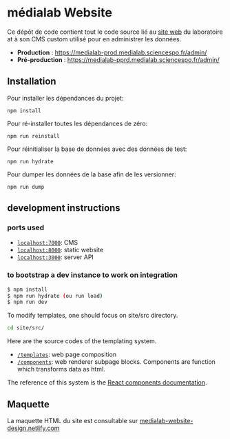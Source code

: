 # médialab Website

Ce dépôt de code contient tout le code source lié au [site web](https://medialab.sciencespo.fr) du laboratoire at à son CMS custom utilisé pour en administrer les données.

* **Production** : https://medialab-prod.medialab.sciencespo.fr/admin/
* **Pré-production** : https://medialab-pprd.medialab.sciencespo.fr/admin/

## Installation

Pour installer les dépendances du projet:

```
npm install
```

Pour ré-installer toutes les dépendances de zéro:

```
npm run reinstall
```

Pour réinitialiser la base de données avec des données de test:

```
npm run hydrate
```

Pour dumper les données de la base afin de les versionner:

```
npm run dump
```

## development instructions

### ports used

- [`localhost:7000`](http://localhost:7000): CMS
- [`localhost:8000`](http://localhost:8000): static website
- [`localhost:3000`](http://localhost:3000): server API

### to bootstrap a dev instance to work on integration

```bash
$ npm install
$ npm run hydrate (ou run load)
$ npm run dev
```

To modify templates, one should focus on site/src directory.

```bash
cd site/src/
```

Here are the source codes of the templating system.

- [`/templates`](site/src/templates): web page composition
- [`/components`](site/src/components): web renderer subpage blocks. Components are function which transforms data as html.

The reference of this system is the [React components documentation](https://reactjs.org/docs/react-component.html).

## Maquette

La maquette HTML du site est consultable sur [medialab-website-design.netlify.com](https://medialab-website-design.netlify.com/)
